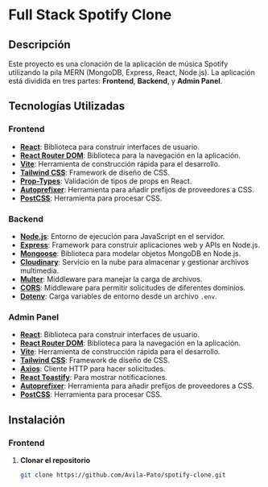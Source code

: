 # Full Stack Spotify Clone

## Descripción

Este proyecto es una clonación de la aplicación de música Spotify utilizando la pila MERN (MongoDB, Express, React, Node.js). 
La aplicación está dividida en tres partes: **Frontend**, **Backend**, y **Admin Panel**.



## Tecnologías Utilizadas

### **Frontend**

- **[React](https://reactjs.org/)**: Biblioteca para construir interfaces de usuario.
- **[React Router DOM](https://reactrouter.com/)**: Biblioteca para la navegación en la aplicación.
- **[Vite](https://vitejs.dev/)**: Herramienta de construcción rápida para el desarrollo.
- **[Tailwind CSS](https://tailwindcss.com/)**: Framework de diseño de CSS.
- **[Prop-Types](https://www.npmjs.com/package/prop-types)**: Validación de tipos de props en React.
- **[Autoprefixer](https://github.com/postcss/autoprefixer)**: Herramienta para añadir prefijos de proveedores a CSS.
- **[PostCSS](https://postcss.org/)**: Herramienta para procesar CSS.

### **Backend**

- **[Node.js](https://nodejs.org/)**: Entorno de ejecución para JavaScript en el servidor.
- **[Express](https://expressjs.com/)**: Framework para construir aplicaciones web y APIs en Node.js.
- **[Mongoose](https://mongoosejs.com/)**: Biblioteca para modelar objetos MongoDB en Node.js.
- **[Cloudinary](https://cloudinary.com/)**: Servicio en la nube para almacenar y gestionar archivos multimedia.
- **[Multer](https://www.npmjs.com/package/multer)**: Middleware para manejar la carga de archivos.
- **[CORS](https://www.npmjs.com/package/cors)**: Middleware para permitir solicitudes de diferentes dominios.
- **[Dotenv](https://www.npmjs.com/package/dotenv)**: Carga variables de entorno desde un archivo `.env`.

### **Admin Panel**

- **[React](https://reactjs.org/)**: Biblioteca para construir interfaces de usuario.
- **[React Router DOM](https://reactrouter.com/)**: Biblioteca para la navegación en la aplicación.
- **[Vite](https://vitejs.dev/)**: Herramienta de construcción rápida para el desarrollo.
- **[Tailwind CSS](https://tailwindcss.com/)**: Framework de diseño de CSS.
- **[Axios](https://axios-http.com/)**: Cliente HTTP para hacer solicitudes.
- **[React Toastify](https://github.com/fkhadra/react-toastify)**: Para mostrar notificaciones.
- **[Autoprefixer](https://github.com/postcss/autoprefixer)**: Herramienta para añadir prefijos de proveedores a CSS.
- **[PostCSS](https://postcss.org/)**: Herramienta para procesar CSS.

## Instalación

### **Frontend**

1. **Clonar el repositorio**

   ```bash
   git clone https://github.com/Avila-Pato/spotify-clone.git

